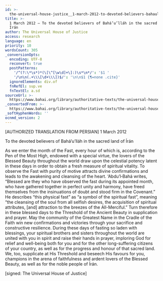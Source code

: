 ```yaml
---
id: >-
  the-universal-house-justice__1-march-2012-to-devoted-believers-bahaullah-in-sacred-land-iran__2854632609__en
title: >-
  1 March 2012 – To the devoted believers of Bahá’u’lláh in the sacred land of
  Írán
author: The Universal House of Justice
access: research
language: en
priority: 10
wordsCount: 305
_conversionOpts:
  encoding: UTF-8
  reconvert: true
  postPatterns:
    '/^(?:\*\s*)*(\[\^[\w\d]+\]:)\s*\n*/': '$1 '
    '/\n\n(.+\\\[\d+\\\])$/': '\n\n$1 {¶=none .cite}'
  ignoreElements: div.of
  fnRefEl: sup.ve
  fnTextEl: a.sd
sourceUrl: >-
  https://www.bahai.org/library/authoritative-texts/the-universal-house-of-justice/messages/20120301_001/20120301_001.xhtml
_convertedFrom: >-
  https://www.bahai.org/library/authoritative-texts/the-universal-house-of-justice/messages/20120301_001/20120301_001.xhtml
_softHyphenWords: ''
ocnmd_version: 2
---
```

\[AUTHORIZED TRANSLATION FROM PERSIAN\]
1 March 2012

To the devoted believers of Bahá’u’lláh in the sacred land of Írán

As we enter the month of the Fast, every hour of which is, according to the Pen of the Most High, endowed with a special virtue, the lovers of the Blessed Beauty throughout the world draw upon the celestial potency latent in these days in order to obtain a fresh measure of spiritual vitality. To observe the Fast with purity of motive attracts divine confirmations and leads to the awakening and cleansing of the heart. ‘Abdu’l‑Bahá writes, “Blessed are they who have observed the fast during its appointed month, who have gathered together in perfect unity and harmony, have freed themselves from the insinuations of doubt and stood firm in the Covenant.” He describes “this physical fast” as “a symbol of the spiritual fast”, meaning “the cleansing of the soul from all selfish desires, the acquisition of spiritual attributes, \[and\] attraction to the breezes of the All-Merciful.” Turn therefore in these blessed days to the Threshold of the Ancient Beauty in supplication and prayer. May the community of the Greatest Name in the Cradle of the Faith win new confirmations and victories through your sacrifice and constructive resilience. During these days of fasting so laden with blessings, your spiritual brothers and sisters throughout the world are united with you in spirit and raise their hands in prayer, imploring God for relief and well-being both for you and for the other long-suffering citizens of your country, as well as for the progress and honour of that sacred land. We, too, supplicate at His Threshold and beseech His favours for you, champions in the arena of faithfulness and ardent lovers of the Blessed Beauty, as well as for the noble people of Írán.

\[signed: The Universal House of Justice\]
